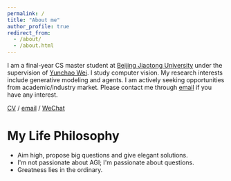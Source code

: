 ```yaml
---
permalink: /
title: "About me"
author_profile: true
redirect_from: 
  - /about/
  - /about.html
---
```

I am a final-year CS master student at [Beijing Jiaotong University](https://www.bjtu.edu.cn/) under the supervision of [Yunchao Wei](https://weiyc.github.io/). I study computer vision. My research interests include generative modeling and agents. I am actively seeking opportunities from academic/industry market. Please contact me through [email](mailto:sunjialong@bjtu.edu.cn) if you have any interest.

<a href="../files/MyResume_En.pdf">CV</a> / <a href="mailto:sunjialong@bjtu.edu.cn">email</a> / <a href="../images/wechat.jpg">WeChat</a>

My Life Philosophy
======
- Aim high, propose big questions and give elegant solutions.
- I'm not passionate about AGI; I'm passionate about questions.
- Greatness lies in the ordinary.